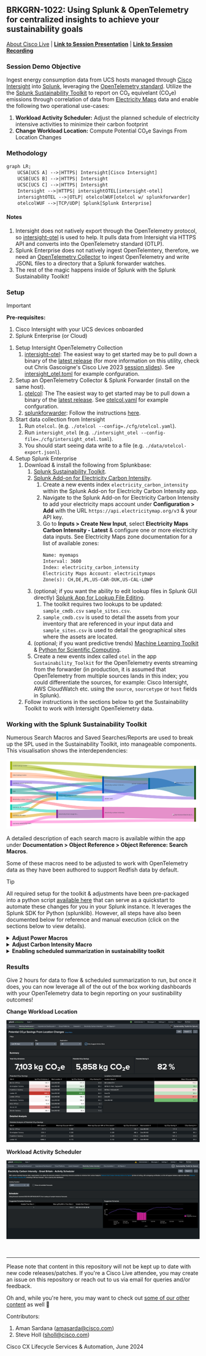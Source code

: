 ## BRKGRN-1022: Using Splunk & OpenTelemetry for centralized insights to achieve your sustainability goals

[About Cisco Live](https://www.ciscolive.com/global.html) | [**Link to Session Presentation**](/static/) | [**Link to Session Recording**](https://www.ciscolive.com) 

### Session Demo Objective

Ingest energy consumption data from UCS hosts managed through [Cisco Intersight](https://intersight.com/help/saas/getting_started/overview) into [Splunk](https://splunk.com), leveraging the [OpenTelemetry standard](https://opentelemetry.io/). Utilize the the [Splunk Sustainability Toolkit](https://splunkbase.splunk.com/app/6343) to report on CO₂ equivelant (CO₂e) emissions through correlation of data from [Electricity Maps](https://www.electricitymaps.com/) data and enable the following two operational use-cases:
1. **Workload Activity Scheduler:** Adjust the planned schedule of electricity intensive activities to minimize their carbon footprint
2. **Change Workload Location:** Compute Potential CO₂e Savings From Location Changes

### Methodology

```mermaid
graph LR;
    UCSA[UCS A] -->|HTTPS| Intersight[Cisco Intersight]
    UCSB[UCS B] -->|HTTPS| Intersight
    UCSC[UCS C] -->|HTTPS| Intersight
    Intersight -->|HTTPS| intersightOTEL[intersight-otel]
    intersightOTEL -->|OTLP| otelcolWUF[otelcol w/ splunkforwarder]
    otelcolWUF -->|TCP/UDP| Splunk[Splunk Enterprise]
```

#### Notes

1. Intersight does not natively export through the OpenTelemetry protocol, so [intersight-otel](https://github.com/cgascoig/intersight-otel) is used to help. It pulls data from Intersight via HTTPS API and converts into the OpenTelemetry standard (OTLP).
2. Splunk Enterprise does not natively ingest OpenTelemtery, therefore, we need an [OpenTelemetry Collector](https://github.com/open-telemetry/opentelemetry-collector) to ingest OpenTelemetry and write JSONL files to a directory that a Splunk forwarder watches.
3. The rest of the magic happens inside of Splunk with the Splunk Sustainability Toolkit!

### Setup

> [!IMPORTANT]
> **Pre-requisites:**
> 1. Cisco Intersight with your UCS devices onboarded
> 2. Splunk Enterprise (or Cloud)

1. Setup Intersight OpenTelemetry Collection
    1. [intersight-otel](https://github.com/cgascoig/intersight-otel): The easiest way to get started may be to pull down a binary of the [latest release](https://github.com/cgascoig/intersight-otel/releases) (for more information on this utility, check out Chris Gascoigne's Cisco Live 2023 [session slides](https://www.ciscolive.com/c/dam/r/ciscolive/emea/docs/2024/pdf/DEVNET-2118.pdf)). See [intersight_otel.toml](/cfg/intersight_otel.toml) for example confguration.
2. Setup an OpenTelemetry Collector & Splunk Forwarder (install on the same host).
    1. [otelcol](https://github.com/open-telemetry/opentelemetry-collector): The The easiest way to get started may be to pull down a binary of the [latest release](https://github.com/open-telemetry/opentelemetry-collector/releases). See [otelcol.yaml](/cfg/intersight_otel.toml) for example confguration.
    2. [splunkforwarder](https://www.splunk.com/en_us/download/universal-forwarder.html?locale=en_us): Follow the instructions [here](https://docs.splunk.com/Documentation/Forwarder/9.2.1/Forwarder/Abouttheuniversalforwarder).
3. Start data collection from Intersight
	1. Run `otelcol`. (e.g. `./otelcol --config=./cfg/otelcol.yaml`).
	2. Run `intersight_otel` (e.g. `./intersight_otel --config-file=./cfg/intersight_otel.toml`).
	3. You should start seeing data write to a file (e.g. `./data/otelcol-export.jsonl`).
4. Setup Splunk Enterprise
    1. Download & install the following from Splunkbase: 
        1. [Splunk Sustainability Toolkit](https://splunkbase.splunk.com/app/6343).
        2. [Splunk Add-on for Electricity Carbon Intensity](https://splunkbase.splunk.com/app/7089).
            1. Create a new events index `electricity_carbon_intensity` within the Splunk Add-on for Electricity Carbon Intensity app.
            2. Navigate to the Splunk Add-on for Electricity Carbon Intensity to add your electricity maps account under **Configuration > Add** with the URL `https://api.electricitymap.org/v3` & your API key.
            3. Go to **Inputs > Create New Input**, select **Electricity Maps Carbon Intensity - Latest** & configure one or more electricity data inputs. See Electricity Maps zone documentation for a list of available zones:
                ```
                Name: myemaps
                Interval: 3600
                Index: electricity_carbon_intensity
                Electricity Maps Account: electricitymaps
                Zone(s): CH,DE,PL,US-CAR-DUK,US-CAL-LDWP
                ```
        3. (optional; if you want the ability to edit lookup files in Splunk GUI directly) [Splunk App for Lookup File Editing](https://splunkbase.splunk.com/app/1724).
            1. The toolkit requires two lookups to be updated: `sample_cmdb.csv` `sample_sites.csv`.
            2. `sample_cmdb.csv` is used to detail the assets from your inventory that are referenced in your input data and `sample_sites.csv` is used to detail the geographical sites where the assets are located.
        4. (optional; if you want predictive trends) [Machine Learning Toolkit](https://splunkbase.splunk.com/app/2890) & [Python for Scientific Computing](https://splunkbase.splunk.com/app/2882).
        5. Create a new events index called `otel` in the app `Sustainability_Toolkit` for the OpenTelemetry events streaming from the forwarder (in production, it is assumed that OpenTelemetry from multiple sources lands in this index; you could differentiate the sources, for example: Cisco Intersight, AWS CloudWatch etc. using the `source`, `sourcetype` or `host` fields in Splunk). 
     2. Follow instructions in the sections below to get the Sustainability Toolkit to work with Intersight OpenTelemetry data.


### Working with the Splunk Sustainability Toolkit



Numerous Search Macros and Saved Searches/Reports are used to break up the SPL used in the Sustainability Toolkit, into manageable components. This visualisation shows the interdependencies:

![SST Macro Sankey Diagram](/static/macro-sankey.png)

A detailed description of each search macro is available within the app under **Documentation > Object Reference > Object Reference: Search Macros**.

Some of these macros need to be adjusted to work with OpenTelemetry data as they have been authored to support Redfish data by default.

> [!TIP]
> All required setup for the toolkit & adjustments have been pre-packaged into a python script [available here](/py/otel-sst-quickstart.py) that can serve as a quickstart to automate these changes for you in your Splunk instance. It leverages the Splunk SDK for Python (splunklib). However, all steps have also been documented below for reference and manual execution (click on the sections below to view details).

<details>
<summary><strong>Adjust Power Macros</strong></summary>

1. In Splunk, browse to **Settings > Advanced Search > Search Macros**.
2. Clone `power-asset-location` and name it `power-asset-location-old`. This is to save the old search if you want to revert to using redfish data with Sustainability Toolkit in the future.
3.  Create a new search macro named `power-otel` with the following search: 
    ```spl
    index=otel 
    | spath input=_raw output=resourceMetrics path=resourceMetrics{} 
    | mvexpand resourceMetrics 
    | spath input=resourceMetrics output=myAttributes path=resource{}.attributes{} 
    | rex field=myAttributes max_match=1 "(?<myHostname>\"key\":\s*\"host\.name\",\"value\":\s*{\"stringValue\":\s*\".*?})" 
    | rex field=myHostname max_match=1 ("?<myStringValue>stringValue\"\s*:\".*\"") 
    | eval myHostnameValueTmp=split(myStringValue,":") 
    | eval myHostnameValue=mvindex(myHostnameValueTmp,1) 
    | eval myHostValue2=replace(myHostnameValue,"\\\\","") 
    | eval myHostValue3=replace(myHostValue2,"\"","") 
    | spath input=resourceMetrics output=metrics path=scopeMetrics{}.metrics{} 
    | mvexpand metrics 
    | spath input=metrics output=metricName path=name 
    | search metricName="hw.host.power-Sum" 
    | spath input=metrics output=dataPoints path=gauge.dataPoints{} 
    | mvexpand dataPoints 
    | spath input=dataPoints path=asDouble output=powerConsumed 
    | spath input=dataPoints path=startTimeUnixNano output=startTimeUnixNano 
    | eval _time=startTimeUnixNano/pow(10,9), AverageConsumedkW=round(powerConsumed/1000, 3) 
    | rename myHostValue3 as "Asset IP" 
    | bin _time span=1h 
    | stats avg(AverageConsumedkW) as AverageConsumedkW by _time "Asset IP"
    ```
    This formats the OTel json into the format that Splunk Sustainability Toolkit expects to see, and ensure the data is summarized into 1 hour intervals to line up with the electricitymaps data.
    
    Edit permissions on `power-otel` for everyone the Sustainability Toolkit app to read and write the search.

4. Edit `power-asset-location` and replace the search for `power-redfish-snmp ` with the new macro `power-otel`.
<br>
</details>
<details>
<summary><strong>Adjust Carbon Intensity Macro</strong></summary>

1. In Splunk, browse to **Settings > Advanced Search > Search Macros**.
2. Clone `electricity-carbon-intensity-for-assets` and rename it to `electricity-carbon-intensity-for-assets-old`.
3. Edit `electricity-carbon-intensity-for-assets` to replace it with the following:

    ```spl
    | search index=`electricity-carbon-intensity-index` 
        [         
        | search index="otel" 
        | spath input=_raw output=resourceMetrics path=resourceMetrics{} 
        | mvexpand resourceMetrics 
        | spath input=resourceMetrics output=myAttributes path=resource{}.attributes{} 
        | rex field=myAttributes max_match=1 "(?<myHostname>\"key\":\s*\"host\.name\",\"value\":\s*{\"stringValue\":\s*\".*?})" 
        | rex field=myHostname max_match=1 ("?<myStringValue>stringValue\"\s*:\".*\"") 
        | eval myHostnameValueTmp=split(myStringValue,":") 
        | eval myHostnameValue=mvindex(myHostnameValueTmp,1) 
        | eval myHostValue2=replace(myHostnameValue,"\\\\","") 
        | eval myHostValue3=replace(myHostValue2,"\"","") 
        | stats values(myHostValue3) as "Asset IP" 
        | stats values(myHostValue3) as "Asset IP" 
        | mvexpand "Asset IP" 
        | lookup `cmdb-lookup-name` "Asset IP" OUTPUTNEW Site 
        | lookup `sites-lookup-name` "Site" OUTPUTNEW "Electricity CO2e per kWh Source" "Electricity CO2e per kWh Source Location Code" 
        | fields "Electricity CO2e per kWh Source" "Electricity CO2e per kWh Source Location Code" 
        | dedup "Electricity CO2e per kWh Source" "Electricity CO2e per kWh Source Location Code"
        | eval sourcetype='Electricity CO2e per kWh Source' 
        | eval postcode=if('Electricity CO2e per kWh Source'=="NG:carbonintensity:postcode",'Electricity CO2e per kWh Source Location Code',NULL) 
        | eval zone=if('Electricity CO2e per kWh Source'=="EM:carbonintensity",'Electricity CO2e per kWh Source Location Code',NULL) 
        | fields sourcetype, postcode, zone ] 
    | eval co2perkWh=coalesce(carbonIntensity,'intensity.forecast') 
    | eval LocationCode="Intensity_".sourcetype."/".coalesce(zone,postcode) 
    | eval _time=floor(_time) 
    | appendpipe 
        [| head 1 
        | fields _time 
        | addinfo 
        | eval TimeList=mvrange(info_min_time,info_max_time,"10m") 
        | mvexpand TimeList 
        | rename TimeList AS _time 
        | eval LocationCode=0, co2perkWh="" ] 
    | xyseries _time, LocationCode, co2perkWh
    | fields - 0 
    | filldown
    ```
    This query is modified to handle the way hostnames are presented in OpenTelemetry.
<br>

</details>
<details>
<summary><strong>Enabling scheduled summarization in sustainability toolkit</strong></summary>

1. Create two new metrics indexes: `sustainability_toolkit_summary_asset_metrics` and `sustainability_toolkit_summary_electricity_metrics`
2. Browse to **Settings > Knowledge > Searches, Reports, and Alerts**. You may need to change the owner search to All.
3. Edit search for `Summarize Asset CO2e & kW V1.0` to the following: 

    ```spl
    | union 
        [ `power-asset-location`] 
        [ `electricity-carbon-intensity-for-assets` 
        | foreach Intensity_* matchseg1=SEG1 
            [ eval 
                Intensity_SEG1 = exact('Intensity_SEG1'/1000)
                ] ] 
    | stats first(*) as * by _time
    | foreach kW!*!location!* matchseg1=SEG1 matchseg2=SEG2 
        [ eval CO2e!SEG1 = exact(if(isnull('CO2e!SEG1'), 0, 'CO2e!SEG1') + ('<<FIELD>>' * 'Intensity_SEG2'/6))] 
    | fields - Intensity_* 
    | untable _time, Type, value 
    | rex field=Type "^(?<Type>[^\!]+)\!(?<Asset>[^\!]+)($|\!)" 
    | eval {Type}=value 
    | fields - Type value 
    | stats first(*) AS * by _time, Asset 
    | eval metric_name:asset.electricity.kWh=exact(kW/6) 
    | lookup `cmdb-lookup-name` "Asset IP" AS Asset OUTPUTNEW "Site", Country, Application, "Embodied CO2e", "Years Lifetime" 
    | eval metric_name:asset.CO2e.embodied=exact('Embodied CO2e'/('Years Lifetime'*365*24*6)) 
    | rename Asset as "Asset IP" 
    | fields - "Embodied CO2e", "Years Lifetime" 
    | rename CO2e AS metric_name:asset.CO2e.electricity kW AS metric_name:asset.electricity.kW.mean
    | mcollect index=`summary-asset-metrics-index` marker="Report=Summarize Asset CO2e & kW V1.0" "Asset IP", "Site", Country, Application
    ```

4. Edit search for `Summarize Electricity CO2e/kWh V1.0` and remove the commented `mcollect` line.
5. **Edit > Edit schedule** for those searches to run hourly. *Note:* You can run them more frequent if you need to troubleshoot setup, but carbon intensity data still summarizes in 1h spans, so some of the dashboard may lag to populate.

</details>


### Results

Give 2 hours for data to flow & scheduled summarization to run, but once it does, you can now leverage all of the out of the box working dashboards with your OpenTelemetry data to begin reporting on your sustinability outcomes!

**Change Workload Location**

![SST CO2e Savings from Location Changes](/static/sst-co2e-savings-loc.png)

**Workload Activity Scheduler**

![SST CO2e Savings from Location Changes](/static/sst-co2e-workload-schedule.png)

<br>

--- 

Please note that content in this repository will not be kept up to date with new code releases/patches. If you're a Cisco Live attendee, you may create an issue on this repository or reach out to us via email for queries and/or feedback.

Oh and, while you're here, you may want to check out [some of our other content](https://github.com/ciscomanagedservices) as well 🚀 

Contributors:

1. Aman Sardana (amasarda@cisco.com)
2. Steve Holl (sholl@cisco.com)

Cisco CX Lifecycle Services & Automation, June 2024

